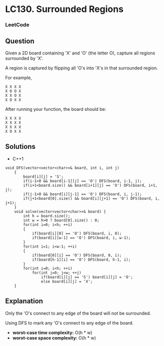 # LC130. Surrounded Regions

### LeetCode

## Question

Given a 2D board containing 'X' and 'O' (the letter O), capture all regions surrounded by 'X'.

A region is captured by flipping all 'O's into 'X's in that surrounded region.

For example,

```
X X X X
X O O X
X X O X
X O X X
```

After running your function, the board should be:

```
X X X X
X X X X
X X X X
X O X X
```

## Solutions

* C++1
```
void DFS(vector<vector<char>>& board, int i, int j)
    {
        board[i][j] = 'S';
        if(i-1>0 && board[i-1][j] == 'O') DFS(board, i-1, j);
        if(i+1<board.size() && board[i+1][j] == 'O') DFS(board, i+1, j);
        if(j-1>0 && board[i][j-1] == 'O') DFS(board, i, j-1);
        if(j+1<board[0].size() && board[i][j+1] == 'O') DFS(board, i, j+1);
    }
    void solve(vector<vector<char>>& board) {
        int h = board.size();
        int w = h>0 ? board[0].size() : 0;
        for(int i=0; i<h; ++i)
        {
            if(board[i][0] == 'O') DFS(board, i, 0);
            if(board[i][w-1] == 'O') DFS(board, i, w-1);
        }
        for(int i=1; i<w-1; ++i)
        {
            if(board[0][i] == 'O') DFS(board, 0, i);
            if(board[h-1][i] == 'O') DFS(board, h-1, i);
        }
        for(int i=0; i<h; ++i)
            for(int j=0; j<w; ++j)
                if(board[i][j] == 'S') board[i][j] = 'O';
                else board[i][j] = 'X';
    }
```

## Explanation

Only the 'O's connect to any edge of the board will not be surrounded.

Using DFS to mark any 'O's connect to any edge of the board.

* **worst-case time complexity:** O(h * w)
* **worst-case space complexity:** O(h * w)


